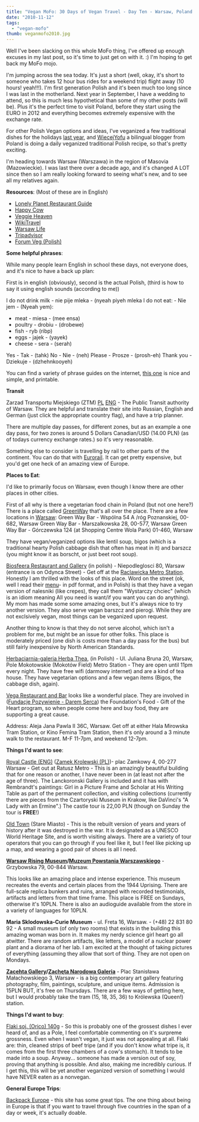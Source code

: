 ```yaml
---
title: "Vegan MoFo: 30 Days of Vegan Travel - Day Ten - Warsaw, Poland - Wegańska Warszawa"
date: "2010-11-12"
tags:
  - "vegan-mofo"
thumb: veganmofo2010.jpg
---
```


Well I've been slacking on this whole MoFo thing, I've offered up enough excuses in my last post, so it's time to just get on with it. :) I'm hoping to get back my MoFo mojo.

I'm jumping across the sea today. It's just a short (well, okay, it's short to someone who takes 12 hour bus rides for a weekend trip) flight away (10 hours! yeah!!!). I'm first generation Polish and it's been much too long since I was last in the motherland. Next year in September, I have a wedding to attend, so this is much less hypothetical than some of my other posts (will be). Plus it's the perfect time to visit Poland, before they start using the EURO in 2012 and everything becomes extremely expensive with the exchange rate.

For other Polish Vegan options and ideas, I've veganized a few traditional dishes for the holidays [last year](http://meshell.ca/blog/vegan-polish-xmas-2009/), and [WiecejYofu](http://wiecejyofu.blox.pl/html) a bilingual blogger from Poland is doing a daily veganized traditional Polish recipe, so that's pretty exciting.

I'm heading towards Warsaw (Warszawa) in the region of Masovia (Mazowieckie). I was last there over a decade ago, and it's changed A LOT since then so I am really looking forward to seeing what's new, and to see all my relatives again.

**Resources**: (Most of these are in English)

- [Lonely Planet Restaurant Guide](http://www.lonelyplanet.com/poland/restaurants/vegan)
- [Happy Cow](http://www.happycow.net/europe/poland/warsaw/)
- [Veggie Heaven](http://www.veggieheaven.com/europe/poland/warsaw/)
- [WikiTravel](http://wikitravel.org/en/Main_Page)
- [Warsaw Life](http://www.warsaw-life.com/)
- [Tripadvisor](http://www.tripadvisor.com/Attractions-g274856-Activities-Warsaw_Central_Poland.html)
- [Forum Veg (Polish)](http://www.forumveg.pl)

**Some helpful phrases**:

While many people learn English in school these days, not everyone does, and it's nice to have a back up plan:

First is in english (obviously), second is the actual Polish, (third is how to say it using english sounds (according to me))

I do not drink milk - nie pije mleka - (nyeah piyeh mleka I do not eat: - Nie jem - (Nyeah yem):

- meat - miesa - (mee ensa)
- poultry - drobiu - (drobewe)
- fish - ryb (ribp)
- eggs - jajek - (yayek)
- cheese - sera - (serah)

Yes - Tak - (tahk) No - Nie - (neh) Please - Prosze - (prosh-eh) Thank you - Dziekuje - (dzhehnkooyeh)

You can find a variety of phrase guides on the internet, [this one](http://www.zem.co.uk/polish/basicvoc.htm) is nice and simple, and printable.

**Transit**


Zarzad Transportu Miejskiego (ZTM) [PL](http://www.ztm.waw.pl/) [ENG](http://www.ztm.waw.pl/index.php?c=126&l=2) - The Public Transit authority of Warsaw. They are helpful and translate their site into Russian, English and German (just click the appropriate country flag), and have a trip planner.

There are multiple day passes, for different zones, but as an example a one day pass, for two zones is around 5 Dollars Canadian/USD (14.00 PLN) (as of todays currency exchange rates.) so it's very reasonable.

Something else to consider is travelling by rail to other parts of the continent. You can do that with [Eurorail](http://www.eurail.com/). It can get pretty expensive, but you'd get one heck of an amazing view of Europe.

**Places to Eat**:

I'd like to primarily focus on Warsaw, even though I know there are other places in other cities.

First of all why is there a vegetarian food chain in Poland (but not one here?) There is a place called [GreenWay](http://www.greenway.pl/) that's all over the place. There are a few locations in [Warsaw](http://www.greenway.pl/pl/dystrybutorzy/mazowieckie): Green Way Bar - Wspólna 54 A /róg Poznanskiej, 00-682, Warsaw Green Way Bar - Marszalkowska 28, 00-577, Warsaw Green Way Bar - Górczewska 124 (at Shopping Centre Wola Park) 01-460, Warsaw

They have vegan/veganized options like lentil soup, bigos (which is a traditional hearty Polish cabbage dish that often has meat in it) and barszcz (you might know it as borscht, or just beet root soup).

[Biosfeera Restaurant and Gallery](http://biosfeera.com/) (in polish) - Niepodleglosci 80, Warsaw (entrance is on Odynca Street) - Get off at the [Raclawicka Metro Station](http://www.metro.waw.pl/stacja-raclawicka.html). Honestly I am thrilled with the looks of this place. Word on the street (ok, well I read their [menu](http://biosfeera.com/biosfeera-menu.pdf)\- in pdf format, and in Polish) is that they have a vegan version of nalesniki (like crepes), they call them "Wystarczy chciec" (which is an idiom meaning All you need is want/if you want you can do anything). My mom has made some some amazing ones, but it's always nice to try another version. They also serve vegan barszcz and pierogi. While they are not exclsively vegan, most things can be veganized upon request.

Another thing to know is that they do not serve alcohol, which isn't a problem for me, but might be an issue for other folks. This place is moderately priced (one dish is costs more than a day pass for the bus) but still fairly inexpensive by North American Standards.

[Herbaciarnia-galeria Herba Thea](http://www.herbathea.pl/), (in Polish) - Ul. Juliana Bruna 20, Warsaw, Pole Mokotowskie (Mokotów Field) Metro Station - They are open until 11pm every night. They have free wifi (darmowy internet) and are a kind of tea house. They have vegetarian options and a few vegan items (Bigos, the cabbage dish, again).

[Vega Restaurant and Bar](http://www.vega-warszawa.pl) looks like a wonderful place. They are involved in ([Fundacje Pozywienie - Darem Serca](http://www.fpds.org.pl/)) the Foundation's Food - Gift of the Heart program, so when people come here and buy food, they are supporting a great cause.

Address: Aleja Jana Pawla II 36C, Warsaw. Get off at either Hala Mirowska Tram Station, or Kino Femina Tram Station, then it's only around a 3 minute walk to the restaurant. M-F 11-7pm, and weekend 12-7pm.

**Things I'd want to see**:

[Royal Castle (ENG)](http://www.zamek-krolewski.pl/?page=1114) ([Zamek Krolewski (PL)](http://www.zamek-krolewski.pl/))- plac Zamkowy 4, 00-277 Warsaw - Get out at Ratusz Metro - This is an amazingly beautiful building that for one reason or another, I have never been in (at least not after the age of three). The Lanckoronski Gallery is included and it has with Rembrandt's paintings: Girl in a Picture Frame and Scholar at His Writing Table as part of the permanent collection, and visiting collections (currently there are pieces from the Czartoryski Museum in Krakow, like DaVinci's "A Lady with an Ermine".) The castle tour is 22,00 PLN (though on Sunday the tour is **FREE**!)

[Old Town](http://en.wikipedia.org/wiki/Warsaw_Old_Town) (Stare Miasto) - This is the rebuilt version of years and years of history after it was destroyed in the war. It is designated as a UNESCO World Heritage Site, and is worth visiting always. There are a variety of tour operators that you can go through if you feel like it, but I feel like picking up a map, and wearing a good pair of shoes is all I need.

**[Warsaw Rising Museum](http://www.1944.pl/en/)/[Muzeum Powstania Warszawskiego](http://www.1944.pl/)** - Grzybowska 79, 00-844 Warsaw.

This looks like an amazing place and intense experience. This museum recreates the events and certain places from the 1944 Uprising. There are full-scale replica bunkers and ruins, arranged with recorded testimonials, artifacts and letters from that time frame. This place is FREE on Sundays, otherwise it's 10PLN. There is also an audioguide available from the store in a variety of languages for 10PLN.

**Maria Sklodowska-Curie Museum** - ul. Freta 16, Warsaw. - (+48) 22 831 80 92 - A small museum (of only two rooms) that exists in the building this amazing woman was born in. It makes my nerdy science girl heart go all atwitter. There are random artifacts, like letters, a model of a nuclear power plant and a diorama of her lab. I am excited at the thought of taking pictures of everything (assuming they allow that sort of thing. They are not open on Mondays.

**[Zacehta Gallery](http://www.zacheta.art.pl/en/index)/[Zachęta Narodowa Galeria](http://www.zacheta.art.pl/)** - Plac Stanisława Małachowskiego 3, Warsaw - is a big contemporary art gallery featuring photography, film, paintings, sculpture, and unique items. Admission is 15PLN BUT, it's free on Thursdays. There are a few ways of getting here, but I would probably take the tram (15, 18, 35, 36) to Królewska (Queen!) station.

**Things I'd want to buy**:

[Flaki soj. (Orico) 140g](http://hurtowniabios.pl/soja.htm) - So this is probably one of the grossest dishes I ever heard of, and as a Pole, I feel comfortable commenting on it's surpreme grossness. Even when I wasn't vegan, it just was not appealing at all. Flaki are: thin, cleaned strips of beef tripe (and if you don't know what tripe is, it comes from the first three chambers of a cow's stomach). It tends to be made into a soup. Anyway... someone has made a version out of soy, proving that anything is possible. And also, making me incredibly curious. If I get this, this will be yet another veganized version of something I would have NEVER eaten as a nonvegan.

**General Europe Trips**:

[Backpack Europe](http://www.backpackeurope.com/index.html) - this site has some great tips. The one thing about being in Europe is that if you want to travel through five countries in the span of a day or week, it's actually doable.
